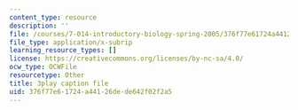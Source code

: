 ```yaml
---
content_type: resource
description: ''
file: /courses/7-014-introductory-biology-spring-2005/376f77e61724a44126dede642f02f2a5_5_QWoGFUPaI.srt
file_type: application/x-subrip
learning_resource_types: []
license: https://creativecommons.org/licenses/by-nc-sa/4.0/
ocw_type: OCWFile
resourcetype: Other
title: 3play caption file
uid: 376f77e6-1724-a441-26de-de642f02f2a5
---
```

